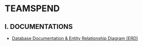 # TEAMSPEND

## I. DOCUMENTATIONS

- [Database Documentation & Entity Relationship Diagram (ERD)](https://dbdocs.io/vannyoutang23/TeamSpend)
